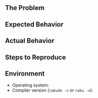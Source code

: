 <!--

    The template below contains optional suggestions. You
    can omit some information.

-->

## The Problem

## Expected Behavior

## Actual Behavior

## Steps to Reproduce
<!-- Provide a set of steps to reproduce the problem.
     If the program unexpectedly crashes, please run it with
     `perl6 --ll-exception` or  `raku --ll-exception` and provide the produced output. -->

## Environment
* Operating system:
* Compiler version (`rakudo -v` or `raku -v`):
